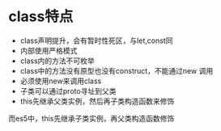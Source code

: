 # class特点

- class声明提升，会有暂时性死区，与let,const同
- 内部使用严格模式
- class内的方法不可枚举
- class中的方法没有原型也没有construct，不能通过new 调用
- 必须使用new来调用class
- 子类可以通过proto寻址到父类
- this先继承父类实例，然后再子类构造函数来修饰

而es5中，this先继承子类实例，再父类构造函数修饰